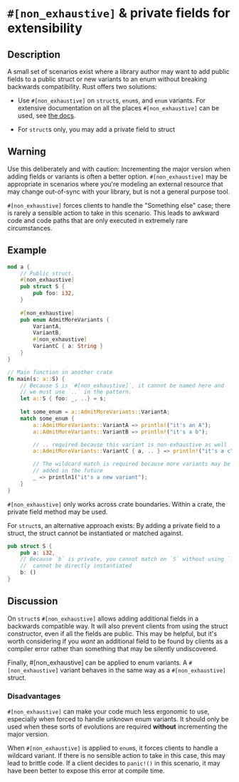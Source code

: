 # `#[non_exhaustive]` & private fields for extensibility

## Description

A small set of scenarios exist where a library author may want to add public
fields to a public struct or new variants to an enum without breaking backwards
compatibility. Rust offers two solutions:

- Use `#[non_exhaustive]` on `struct`s, `enum`s, and `enum` variants.
For extensive documentation on all the places `#[non_exhaustive]` can be used,
see [the docs](https://doc.rust-lang.org/reference/attributes/type_system.html#the-non_exhaustive-attribute).

- For `struct`s only, you may add a private field to struct

## Warning

Use this deliberately and with caution: Incrementing the major version when adding
fields or variants is often a better option. `#[non_exhaustive]` may be appropriate
in scenarios where you're modeling an external resource that may change out-of-sync
with your library, but is not a general purpose tool.

`#[non_exhaustive]` forces clients to handle the "Something else" case; there is
rarely a sensible action to take in this scenario. This leads to awkward code and
code paths that are only executed in extremely rare circumstances.

## Example

```rust
mod a {
    // Public struct.
    #[non_exhaustive]
    pub struct S {
        pub foo: i32,
    }
    
    #[non_exhaustive]
    pub enum AdmitMoreVariants {
        VariantA,
        VariantB,
        #[non_exhaustive]
        VariantC { a: String }
    }
}

// Main function in another crate
fn main(s: a::S) {
    // Because S is `#[non_exhaustive]`, it cannot be named here and
    // we must use `..` in the pattern.
    let a::S { foo: _, ..} = s;
    
    let some_enum = a::AdmitMoreVariants::VariantA;
    match some_enum {
        a::AdmitMoreVariants::VariantA => println!("it's an A");
        a::AdmitMoreVariants::VariantB => println!("it's a b");

        // .. required because this variant is non-exhaustive as well
        a::AdmitMoreVariants::VariantC { a, .. } => println!("it's a c");

        // The wildcard match is required because more variants may be
        // added in the future
        _ => println1("it's a new variant");
    }
}
```

`#[non_exhaustive]` only works across crate boundaries. Within a crate, the
private field method may be used.

For `struct`s, an alternative approach exists: By adding a private field to a
struct, the struct cannot be instantiated or matched against.

```rust
pub struct S {
    pub a: i32,
    // Because `b` is private, you cannot match on `S` without using `..` and `S`
    //  cannot be directly instantiated
    b: ()
}
```

## Discussion

On `struct`s `#[non_exhaustive]` allows adding additional fields in a backwards
compatible way. It will also prevent clients from using the struct constructor,
even if all the fields are public. This may be helpful, but it's worth considering
if you _want_ an additional field to be found by clients as a compiler error rather
than something that may be silently undiscovered.

Finally, #[non_exhaustive] can be applied to enum variants. A `#[non_exhaustive]`
variant behaves in the same way as a `#[non_exhaustive]` struct.

### Disadvantages

`#[non_exhaustive]` can make your code much less ergonomic to use, especially when
forced to handle unknown enum variants. It should only be used when these sorts of
evolutions are required **without** incrementing the major version.

When `#[non_exhaustive]` is applied to `enum`s, it forces clients to handle a
wildcard variant. If there is no sensible action to take in this case, this may
lead to brittle code. If a client decides to `panic!()` in this scenario, it may
have been better to expose this error at compile time.
